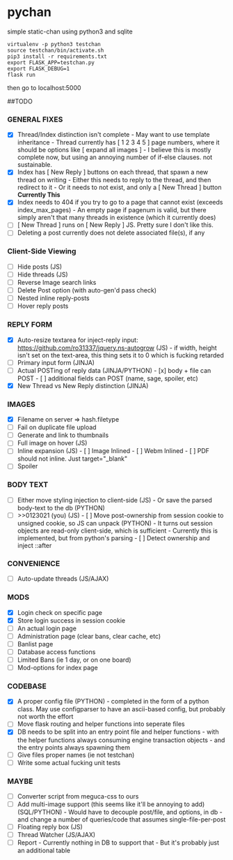# pychan
simple static-chan using python3 and sqlite

```
virtualenv -p python3 testchan
source testchan/bin/activate.sh
pip3 install -r requirements.txt
export FLASK_APP=testchan.py
export FLASK_DEBUG=1
flask run
```

then go to localhost:5000


##TODO
### GENERAL FIXES
- [x] Thread/Index distinction isn't complete
       - May want to use template inheritance
       - Thread currently has [ 1 2 3 4 5 ] page numbers, where it should be options like [ expand all images ]
       - I believe this is mostly complete now, but using an annoying number of if-else clauses. not sustainable.
- [x] Index has [ New Reply ] buttons on each thread, that spawn a new thread on writing
       - Either this needs to reply to the thread, and then redirect to it
       - Or it needs to not exist, and only a [ New Thread ] button **Currently This**
- [x] Index needs to 404 if you try to go to a page that cannot exist (exceeds index_max_pages)
       - An empty page if pagenum is valid, but there simply aren't that many threads in existence (which it currently does)
- [ ] [ New Thread ] runs on [ New Reply ] JS. Pretty sure I don't like this.
- [ ] Deleting a post currently does not delete associated file(s), if any

### Client-Side Viewing
- [ ] Hide posts (JS)
- [ ] Hide threads (JS)
- [ ] Reverse Image search links
- [ ] Delete Post option (with auto-gen'd pass check)
- [ ] Nested inline reply-posts 
- [ ] Hover reply posts

### REPLY FORM
- [x] Auto-resize textarea for inject-reply input: https://github.com/ro31337/jquery.ns-autogrow (JS)
       - if width, height isn't set on the text-area, this thing sets it to 0 which is fucking retarded 
- [ ] Primary input form  (JINJA)
- [ ] Actual POSTing of reply data (JINJA/PYTHON)
       - [x] body + file can POST 
       - [ ] additional fields can POST (name, sage, spoiler, etc)
- [x] New Thread vs New Reply distinction (JINJA)

### IMAGES
- [x] Filename on server => hash.filetype
- [ ] Fail on duplicate file upload
- [ ] Generate and link to thumbnails
- [ ] Full image on hover (JS)
- [ ] Inline expansion (JS)
       - [ ] Image Inlined
       - [ ] Webm Inlined
       - [ ] PDF should not inline. Just target="_blank"
- [ ] Spoiler

### BODY TEXT
- [ ] Either move styling injection to client-side (JS)
       -  Or save the parsed body-text to the db (PYTHON)
- [ ] \>>0123021 (you) (JS)
       - [ ] Move post-ownership from session cookie to unsigned cookie, so JS can unpack (PYTHON)
            - It turns out session objects are read-only client-side, which is sufficient
            - Currently this is implemented, but from python's parsing
       - [ ] Detect ownership and inject ::after

### CONVENIENCE
- [ ] Auto-update threads (JS/AJAX)

### MODS
- [x] Login check on specific page
- [x] Store login success in session cookie
- [ ] An actual login page
- [ ] Administration page (clear bans, clear cache, etc)
- [ ] Banlist page
- [ ] Database access functions
- [ ] Limited Bans (ie 1 day, or on one board)
- [ ] Mod-options for index page

### CODEBASE
- [x] A proper config file (PYTHON)
       - completed in the form of a python class. May use configparser to have an ascii-based config, but probably not worth the effort
- [ ] Move flask routing and helper functions into seperate files
- [x] DB needs to be split into an entry point file and helper functions
        - with the helper functions always consuming engine transaction objects
        - and the entry points always spawning them
- [ ] Give files proper names (ie not testchan)
- [ ] Write some actual fucking unit tests

### MAYBE
- [ ] Converter script from meguca-css to ours
- [ ] Add multi-image support (this seems like it'll be annoying to add) (SQL/PYTHON)
       - Would have to decouple post/file, and options, in db
       - and change a number of queries/code that assumes single-file-per-post
- [ ] Floating reply box (JS)
- [ ] Thread Watcher (JS/AJAX)
- [ ] Report
       - Currently nothing in DB to support that
       - But it's probably just an additional table
